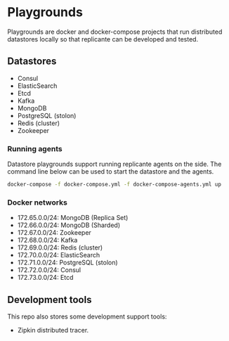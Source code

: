 Playgrounds
===========
Playgrounds are docker and docker-compose projects that run distributed
datastores locally so that replicante can be developed and tested.


Datastores
----------

  * Consul
  * ElasticSearch
  * Etcd
  * Kafka
  * MongoDB
  * PostgreSQL (stolon)
  * Redis (cluster)
  * Zookeeper

### Running agents
Datastore playgrounds support running replicante agents on the side.
The command line below can be used to start the datastore and the agents.

```bash
docker-compose -f docker-compose.yml -f docker-compose-agents.yml up
```

### Docker networks

  * 172.65.0.0/24: MongoDB (Replica Set)
  * 172.66.0.0/24: MongoDB (Sharded)
  * 172.67.0.0/24: Zookeeper
  * 172.68.0.0/24: Kafka
  * 172.69.0.0/24: Redis (cluster)
  * 172.70.0.0/24: ElasticSearch
  * 172.71.0.0/24: PostgreSQL (stolon)
  * 172.72.0.0/24: Consul
  * 172.73.0.0/24: Etcd


Development tools
-----------------
This repo also stores some development support tools:

  * Zipkin distributed tracer.
